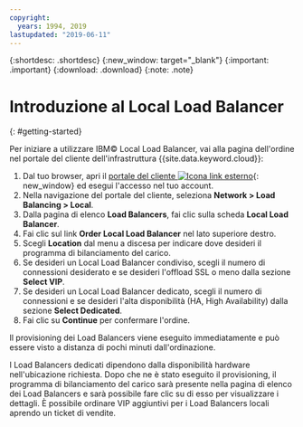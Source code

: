 ```yaml
---
copyright:
  years: 1994, 2019
lastupdated: "2019-06-11"
---
```


{:shortdesc: .shortdesc}
{:new_window: target="_blank"}
{:important: .important}
{:download: .download}
{:note: .note}

# Introduzione al Local Load Balancer
{: #getting-started}

Per iniziare a utilizzare IBM© Local Load Balancer, vai alla pagina dell'ordine nel portale del cliente dell'infrastruttura {{site.data.keyword.cloud}}:

1. Dal tuo browser, apri il [portale del cliente ![Icona link esterno](../../icons/launch-glyph.svg "Icona link esterno")](https://control.softlayer.com/){: new_window} ed esegui l'accesso nel tuo account.
2. Nella navigazione del portale del cliente, seleziona **Network > Load Balancing > Local**.
3. Dalla pagina di elenco **Load Balancers**, fai clic sulla scheda **Local Load Balancer**.
4. Fai clic sul link **Order Local Load Balancer** nel lato superiore destro.
5. Scegli **Location** dal menu a discesa per indicare dove desideri il programma di bilanciamento del carico.
6. Se desideri un Local Load Balancer condiviso, scegli il numero di connessioni desiderato e se desideri l'offload SSL o meno dalla sezione **Select VIP**.
7. Se desideri un Local Load Balancer dedicato, scegli il numero di connessioni e se desideri l'alta disponibilità (HA, High Availability) dalla sezione **Select Dedicated**.
8. Fai clic su **Continue** per confermare l'ordine.

Il provisioning dei Load Balancers viene eseguito immediatamente e può essere visto a distanza di pochi minuti dall'ordinazione.

I Load Balancers dedicati dipendono dalla disponibilità hardware nell'ubicazione richiesta. Dopo che ne è stato eseguito il provisioning, il programma di bilanciamento del carico sarà presente nella pagina di elenco dei Load Balancers e sarà possibile fare clic su di esso per visualizzare i dettagli. È possibile ordinare VIP aggiuntivi per i Load Balancers locali aprendo un ticket di vendite.
